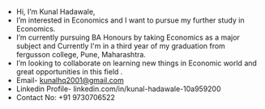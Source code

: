 - Hi, I’m Kunal Hadawale,
- I’m interested in Economics and I want to pursue my further study in Economics.
- I’m currently pursuing BA Honours by taking Economics as a major subject and Currently I'm in a third year of my graduation from fergusson college, Pune, Maharashtra.
- I’m looking to collaborate on learning new things in Economic world and great opportunities in this field .
- Email- kunalhq2001@gmail.com
- Linkedin Profile- linkedin.com/in/kunal-hadawale-10a959200
- Contact No: +91 9730706522
<!---
Kunal-1234/Kunal-1234 is a ✨ special ✨ repository because its `README.md` (this file) appears on your GitHub profile.
You can click the Preview link to take a look at your changes.
--->
